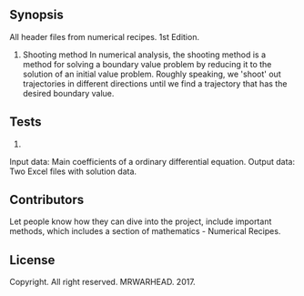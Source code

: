 ## Synopsis

All header files from numerical recipes. 1st Edition.

1. Shooting method
In numerical analysis, the shooting method is a method for solving a boundary value problem by reducing it to the solution of an initial value problem. Roughly speaking, we 'shoot' out trajectories in different directions until we find a trajectory that has the desired boundary value.

## Tests

1.
Input data: Main coefficients of a ordinary differential equation.
Output data: Two Excel files with solution data.

## Contributors

Let people know how they can dive into the project, include important methods, which includes a section of mathematics - Numerical Recipes.


## License

Copyright. All right reserved. MRWARHEAD. 2017.
